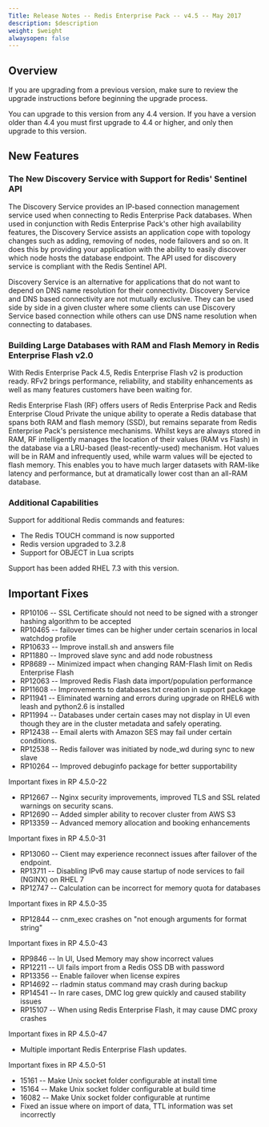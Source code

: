 ```yaml
---
Title: Release Notes -- Redis Enterprise Pack -- v4.5 -- May 2017
description: $description
weight: $weight
alwaysopen: false
---
```

Overview
--------

If you are upgrading from a previous version, make sure to review the
upgrade instructions before beginning the upgrade process.

You can upgrade to this version from any 4.4 version. If you have a
version older than 4.4 you must first upgrade to 4.4 or higher, and only
then upgrade to this version.

New Features
------------

### The New Discovery Service with Support for Redis' Sentinel API

The Discovery Service provides an IP-based connection management service
used when connecting to Redis Enterprise Pack databases. When used in
conjunction with Redis Enterprise Pack's other high availability
features, the Discovery Service assists an application cope with
topology changes such as adding, removing of nodes, node failovers and
so on. It does this by providing your application with the ability to
easily discover which node hosts the database endpoint. The API used for
discovery service is compliant with the Redis Sentinel API.

Discovery Service is an alternative for applications that do not want to
depend on DNS name resolution for their connectivity. Discovery Service
and DNS based connectivity are not mutually exclusive. They can be used
side by side in a given cluster where some clients can use Discovery
Service based connection while others can use DNS name resolution when
connecting to databases.

### Building Large Databases with RAM and Flash Memory in Redis Enterprise Flash v2.0

With Redis Enterprise Pack 4.5, Redis Enterprise Flash v2 is production
ready. RFv2 brings performance, reliability, and stability enhancements
as well as many features customers have been waiting for.

Redis Enterprise Flash (RF) offers users of Redis Enterprise Pack and
Redis Enterprise Cloud Private the unique ability to operate a Redis
database that spans both RAM and flash memory (SSD), but remains
separate from Redis Enterprise Pack's persistence mechanisms. Whilst
keys are always stored in RAM, RF intelligently manages the location of
their values (RAM vs Flash) in the database via a LRU-based
(least-recently-used) mechanism. Hot values will be in RAM and
infrequently used, while warm values will be ejected to flash memory.
This enables you to have much larger datasets with RAM-like latency and
performance, but at dramatically lower cost than an all-RAM database.

### Additional Capabilities

Support for additional Redis commands and features:

-   The Redis TOUCH command is now supported
-   Redis version upgraded to 3.2.8
-   Support for OBJECT in Lua scripts

Support has been added RHEL 7.3 with this version.

Important Fixes
---------------

-   RP10106 -- SSL Certificate should not need to be signed with a
    stronger hashing algorithm to be accepted
-   RP10465 -- failover times can be higher under certain scenarios in
    local watchdog profile
-   RP10633 -- Improve install.sh and answers file
-   RP11880 -- Improved slave sync and add node robustness
-   RP8689 -- Minimized impact when changing RAM-Flash limit on Redis
    Enterprise Flash
-   RP12063 -- Improved Redis Flash data import/population performance
-   RP11608 -- Improvements to databases.txt creation in support package
-   RP11941 -- Eliminated warning and errors during upgrade on RHEL6
    with leash and python2.6 is installed
-   RP11994 -- Databases under certain cases may not display in UI even
    though they are in the cluster metadata and safely operating.
-   RP12438 -- Email alerts with Amazon SES may fail under certain
    conditions.
-   RP12538 -- Redis failover was initiated by node\_wd during sync to
    new slave
-   RP10264 -- Improved debuginfo package for better supportability

Important fixes in RP 4.5.0-22

-   RP12667 -- Nginx security improvements, improved TLS and SSL related
    warnings on security scans.
-   RP12690 -- Added simpler ability to recover cluster from AWS S3
-   RP13359 -- Advanced memory allocation and booking enhancements

Important fixes in RP 4.5.0-31

-   RP13060 -- Client may experience reconnect issues after failover of
    the endpoint.
-   RP13711 -- Disabling IPv6 may cause startup of node services to fail
    (NGINX) on RHEL 7
-   RP12747 -- Calculation can be incorrect for memory quota for
    databases

Important fixes in RP 4.5.0-35

-   RP12844 -- cnm\_exec crashes on "not enough arguments for format
    string"

Important fixes in RP 4.5.0-43

-   RP9846 -- In UI, Used Memory may show incorrect values
-   RP12211 -- UI fails import from a Redis OSS DB with password
-   RP13356 -- Enable failover when license expires
-   RP14692 -- rladmin status command may crash during backup
-   RP14541 -- In rare cases, DMC log grew quickly and caused stability
    issues
-   RP15107 -- When using Redis Enterprise Flash, it may cause DMC proxy
    crashes

Important fixes in RP 4.5.0-47

-   Multiple important Redis Enterprise Flash updates.

Important fixes in RP 4.5.0-51

-   15161 -- Make Unix socket folder configurable at install time
-   15164 -- Make Unix socket folder configurable at build time
-   16082 -- Make Unix socket folder configurable at runtime
-   Fixed an issue where on import of data, TTL information was set
    incorrectly
